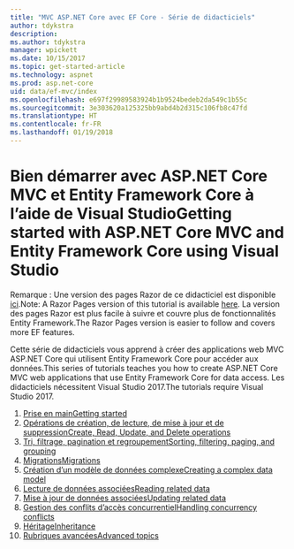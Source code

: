 ```yaml
---
title: "MVC ASP.NET Core avec EF Core - Série de didacticiels"
author: tdykstra
description: 
ms.author: tdykstra
manager: wpickett
ms.date: 10/15/2017
ms.topic: get-started-article
ms.technology: aspnet
ms.prod: asp.net-core
uid: data/ef-mvc/index
ms.openlocfilehash: e697f29989583924b1b9524bedeb2da549c1b55c
ms.sourcegitcommit: 3e303620a125325bb9abd4b2d315c106fb8c47fd
ms.translationtype: HT
ms.contentlocale: fr-FR
ms.lasthandoff: 01/19/2018
---
```

# <a name="getting-started-with-aspnet-core-mvc-and-entity-framework-core-using-visual-studio"></a><span data-ttu-id="0f257-102">Bien démarrer avec ASP.NET Core MVC et Entity Framework Core à l’aide de Visual Studio</span><span class="sxs-lookup"><span data-stu-id="0f257-102">Getting started with ASP.NET Core MVC and Entity Framework Core using Visual Studio</span></span>

<span data-ttu-id="0f257-103">Remarque : Une version des pages Razor de ce didacticiel est disponible [ici](xref:data/ef-rp/intro).</span><span class="sxs-lookup"><span data-stu-id="0f257-103">Note: A Razor Pages version of this tutorial is available [here](xref:data/ef-rp/intro).</span></span> <span data-ttu-id="0f257-104">La version des pages Razor est plus facile à suivre et couvre plus de fonctionnalités Entity Framework.</span><span class="sxs-lookup"><span data-stu-id="0f257-104">The Razor Pages version is easier to follow and covers more EF features.</span></span>

<span data-ttu-id="0f257-105">Cette série de didacticiels vous apprend à créer des applications web MVC ASP.NET Core qui utilisent Entity Framework Core pour accéder aux données.</span><span class="sxs-lookup"><span data-stu-id="0f257-105">This series of tutorials teaches you how to create ASP.NET Core MVC web applications that use Entity Framework Core for data access.</span></span> <span data-ttu-id="0f257-106">Les didacticiels nécessitent Visual Studio 2017.</span><span class="sxs-lookup"><span data-stu-id="0f257-106">The tutorials require Visual Studio 2017.</span></span>

1. [<span data-ttu-id="0f257-107">Prise en main</span><span class="sxs-lookup"><span data-stu-id="0f257-107">Getting started</span></span>](intro.md)
2. [<span data-ttu-id="0f257-108">Opérations de création, de lecture, de mise à jour et de suppression</span><span class="sxs-lookup"><span data-stu-id="0f257-108">Create, Read, Update, and Delete operations</span></span>](crud.md)
3. [<span data-ttu-id="0f257-109">Tri, filtrage, pagination et regroupement</span><span class="sxs-lookup"><span data-stu-id="0f257-109">Sorting, filtering, paging, and grouping</span></span>](sort-filter-page.md)
4. [<span data-ttu-id="0f257-110">Migrations</span><span class="sxs-lookup"><span data-stu-id="0f257-110">Migrations</span></span>](migrations.md)
5. [<span data-ttu-id="0f257-111">Création d’un modèle de données complexe</span><span class="sxs-lookup"><span data-stu-id="0f257-111">Creating a complex data model</span></span>](complex-data-model.md)
6. [<span data-ttu-id="0f257-112">Lecture de données associées</span><span class="sxs-lookup"><span data-stu-id="0f257-112">Reading related data</span></span>](read-related-data.md)
7. [<span data-ttu-id="0f257-113">Mise à jour de données associées</span><span class="sxs-lookup"><span data-stu-id="0f257-113">Updating related data</span></span>](update-related-data.md)
8. [<span data-ttu-id="0f257-114">Gestion des conflits d’accès concurrentiel</span><span class="sxs-lookup"><span data-stu-id="0f257-114">Handling concurrency conflicts</span></span>](concurrency.md)
9. [<span data-ttu-id="0f257-115">Héritage</span><span class="sxs-lookup"><span data-stu-id="0f257-115">Inheritance</span></span>](inheritance.md)
10. [<span data-ttu-id="0f257-116">Rubriques avancées</span><span class="sxs-lookup"><span data-stu-id="0f257-116">Advanced topics</span></span>](advanced.md)
